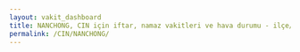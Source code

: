 ```yaml
---
layout: vakit_dashboard
title: NANCHONG, CIN için iftar, namaz vakitleri ve hava durumu - ilçe/eyalet seç
permalink: /CIN/NANCHONG/
---
```


<script type="text/javascript">
  var GLOBAL_COUNTRY = 'CIN';
  var GLOBAL_CITY = 'NANCHONG';
  var GLOBAL_STATE = '';
  var lat = 72;
  var lon = 21;
</script>
